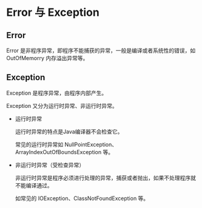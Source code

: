 # Error 与 Exception

## Error

Error 是非程序异常，即程序不能捕获的异常，一般是编译或者系统性的错误，如 OutOfMemorry 内存溢出异常等。

## Exception

Exception 是程序异常，由程序内部产生。

Exception 又分为运行时异常、非运行时异常。

* 运行时异常

  运行时异常的特点是Java编译器不会检查它。

  常见的运行时异常如 NullPointException、ArrayIndexOutOfBoundsException 等。

* 非运行时异常（受检查异常）

  非运行时异常是程序必须进行处理的异常，捕获或者抛出，如果不处理程序就不能编译通过。

  如常见的 IOException、ClassNotFoundException 等。
